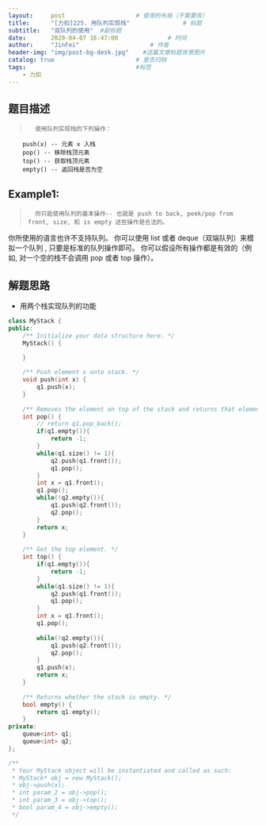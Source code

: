 ```yaml
---
layout:     post                    # 使用的布局（不需要改） 
title:      "[力扣]225. 用队列实现栈"               # 标题  
subtitle:   "双队列的使用"  #副标题 
date:       2020-04-07 16:47:00              # 时间 
author:     "JinFei"                    # 作者 
header-img: "img/post-bg-desk.jpg"    #这篇文章标题背景图片 
catalog: true                       # 是否归档 
tags:                               #标签     
    - 力扣
---
```


## 题目描述
>       使用队列实现栈的下列操作：

        push(x) -- 元素 x 入栈
        pop() -- 移除栈顶元素
        top() -- 获取栈顶元素
        empty() -- 返回栈是否为空

## Example1:
 
>       你只能使用队列的基本操作-- 也就是 push to back, peek/pop from front, size, 和 is empty 这些操作是合法的。
你所使用的语言也许不支持队列。 你可以使用 list 或者 deque（双端队列）来模拟一个队列 , 只要是标准的队列操作即可。
你可以假设所有操作都是有效的（例如, 对一个空的栈不会调用 pop 或者 top 操作）。


## 解题思路
- 用两个栈实现队列的功能

```C++
class MyStack {
public:
    /** Initialize your data structure here. */
    MyStack() {

    }
    
    /** Push element x onto stack. */
    void push(int x) {
        q1.push(x);
    }
    
    /** Removes the element on top of the stack and returns that element. */
    int pop() {
        // return q1.pop_back();
        if(q1.empty()){
            return -1;
        }
        while(q1.size() != 1){
            q2.push(q1.front());
            q1.pop();
        }
        int x = q1.front();
        q1.pop();
        while(!q2.empty()){
            q1.push(q2.front());
            q2.pop();
        }
        return x;
    }
    
    /** Get the top element. */
    int top() {
        if(q1.empty()){
            return -1;
        }
        while(q1.size() != 1){
            q2.push(q1.front());
            q1.pop();
        }
        int x = q1.front();
        q1.pop();
        
        while(!q2.empty()){
            q1.push(q2.front());
            q2.pop();
        }
        q1.push(x);
        return x;
    }
    
    /** Returns whether the stack is empty. */
    bool empty() {
        return q1.empty();
    }
private:
    queue<int> q1;
    queue<int> q2;
};

/**
 * Your MyStack object will be instantiated and called as such:
 * MyStack* obj = new MyStack();
 * obj->push(x);
 * int param_2 = obj->pop();
 * int param_3 = obj->top();
 * bool param_4 = obj->empty();
 */
```
